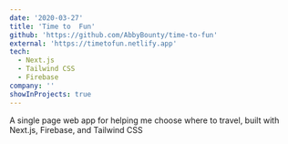 ```yaml
---
date: '2020-03-27'
title: 'Time to  Fun'
github: 'https://github.com/AbbyBounty/time-to-fun'
external: 'https://timetofun.netlify.app'
tech:
  - Next.js
  - Tailwind CSS
  - Firebase
company: ''
showInProjects: true
---
```


A single page web app for helping me choose where to travel, built with Next.js, Firebase, and Tailwind CSS
